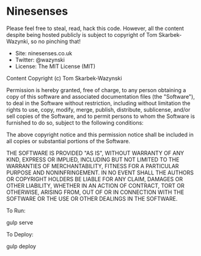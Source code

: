# Ninesenses

Please feel free to steal, read, hack this code. However, all the content despite being hosted publicly is subject to copyright of Tom Skarbek-Wazynki, so no pinching that!

- Site: ninesenses.co.uk
- Twitter: @wazynski
- License: The MIT License (MIT)

Content Copyright (c) Tom Skarbek-Wazynski

Permission is hereby granted, free of charge, to any person obtaining a copy of this software and associated documentation files (the "Software"), to deal in the Software without restriction, including without limitation the rights to use, copy, modify, merge, publish, distribute, sublicense, and/or sell copies of the Software, and to permit persons to whom the Software is furnished to do so, subject to the following conditions:

The above copyright notice and this permission notice shall be included in all copies or substantial portions of the Software.

THE SOFTWARE IS PROVIDED "AS IS", WITHOUT WARRANTY OF ANY KIND, EXPRESS OR IMPLIED, INCLUDING BUT NOT LIMITED TO THE WARRANTIES OF MERCHANTABILITY, FITNESS FOR A PARTICULAR PURPOSE AND NONINFRINGEMENT. IN NO EVENT SHALL THE AUTHORS OR COPYRIGHT HOLDERS BE LIABLE FOR ANY CLAIM, DAMAGES OR OTHER LIABILITY, WHETHER IN AN ACTION OF CONTRACT, TORT OR OTHERWISE, ARISING FROM, OUT OF OR IN CONNECTION WITH THE SOFTWARE OR THE USE OR OTHER DEALINGS IN THE SOFTWARE.

To Run:

gulp serve

To Deploy:

gulp deploy
